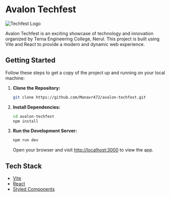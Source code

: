 # Avalon Techfest

![Techfest Logo](https://i.ibb.co/W2pzPgy/avalon-logo.png)

Avalon Techfest is an exciting showcase of technology and innovation organized by Terna Engineering College, Nerul. This project is built using Vite and React to provide a modern and dynamic web experience.

## Getting Started

Follow these steps to get a copy of the project up and running on your local machine:

1. **Clone the Repository:**

    ```bash
    git clone https://github.com/Manavr472/avalon-techfest.git
    ```

2. **Install Dependencies:**

    ```bash
    cd avalon-techfest
    npm install
    ```

3. **Run the Development Server:**

    ```bash
    npm run dev
    ```

    Open your browser and visit [http://localhost:3000](http://localhost:3000) to view the app.

## Tech Stack

- [Vite](https://vitejs.dev/)
- [React](https://reactjs.org/)
- [Styled Components](https://styled-components.com/)

